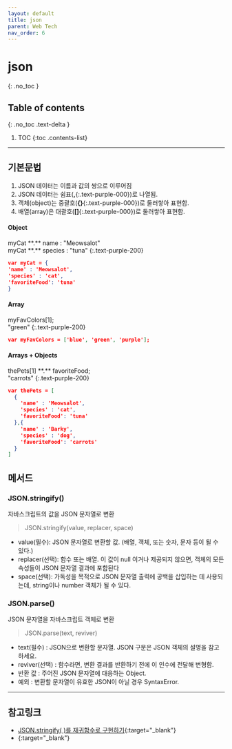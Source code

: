 ```yaml
---
layout: default
title: json
parent: Web Tech
nav_order: 6
---
```


#  json
{: .no_toc }

## Table of contents
{: .no_toc .text-delta }

1. TOC
{:toc .contents-list}

---

##  기본문법


1. JSON 데이터는  이름과 값의 쌍으로 이루어짐
2. JSON 데이터는 쉼표(**,**{:.text-purple-000})로 나열됨.
3. 객체(object)는 중괄호(**{}**{:.text-purple-000})로 둘러쌓아 표현함.
4. 배열(array)은 대괄호(**[]**{:.text-purple-000})로 둘러쌓아 표현함.

#### Object

<div  class="code-example" markdown="1">
myCat **.** name : "Meowsalot" <br>
myCat **.** species : "tuna"
{:.text-purple-200}
</div>

```json
var myCat = {
'name' : 'Meowsalot',
'species' : 'cat',
'favoriteFood': 'tuna'
}
```
#### Array
<div  class="code-example" markdown="1">
myFavColors[1];<br>
"green"
{:.text-purple-200}
</div>

```json
var myFavColors = ['blue', 'green', 'purple'];
```

#### Arrays + Objects

<div  class="code-example" markdown="1">
thePets[1] **.** favoriteFood;<br>
"carrots"
{:.text-purple-200}
</div>

```json
var thePets = [
  {
    'name' : 'Meowsalot',
    'species' : 'cat',
    'favoriteFood': 'tuna'
  },{
    'name' : 'Barky',
    'species' : 'dog',
    'favoriteFood': 'carrots'
  }
]
```

## 메서드

### JSON.stringify()
자바스크립트의 값을 JSON 문자열로 변환

> JSON.stringify(value, replacer, space)

* value(필수): JSON 문자열로 변환할 값. (배열, 객체, 또는 숫자, 문자 등이 될 수 있다.)
* replacer(선택): 함수 또는 배열. 이 값이 null 이거나 제공되지 않으면, 객체의 모든 속성들이 JSON 문자열 결과에 포함된다
* space(선택): 가독성을 목적으로 JSON 문자열 출력에 공백을 삽입하는 데 사용되는데, string이나 number 객체가 될 수 있다.


### JSON.parse()
JSON 문자열을 자바스크립트 객체로 변환

> JSON.parse(text, reviver)

* text(필수) : JSON으로 변환할 문자열. JSON 구문은 JSON 객체의 설명을 참고하세요.
* reviver(선택) : 함수라면, 변환 결과를 반환하기 전에 이 인수에 전달해 변형함.
* 반환 값 : 주어진 JSON 문자열에 대응하는 Object.
* 예외 : 변환할 문자열이 유효한 JSON이 아닐 경우 SyntaxError.




---

## 참고링크
- [JSON.stringify( )를 재귀함수로 구현하기](https://medium.com/@cheonmyung0217/%EA%B5%AC%ED%98%84-json-stringify-%EB%A5%BC-%EC%9E%AC%EA%B7%80%ED%95%A8%EC%88%98%EB%A1%9C-%EA%B5%AC%ED%98%84%ED%95%98%EA%B8%B0-972f08622562){:target="_blank"}
- [](https://holjjack.tistory.com/79){:target="_blank"}
